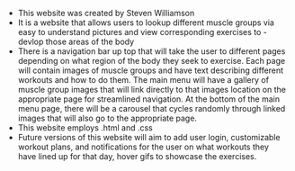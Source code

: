 - This website was created by Steven Williamson <br>
- It is a website that allows users to lookup different muscle groups via easy to understand pictures and view corresponding exercises to - devlop those areas of the body <br>
- There is a navigation bar up top that will take the user to different pages depending on what region of the body they seek to exercise. Each page will contain images of muscle groups and have text describing different workouts and how to do them. The main menu will have a gallery of muscle group images that will link directly to that images location on the appropriate page for streamlined navigation. At the bottom of the main menu page, there will be a carousel that cycles randomly through linked images that will also go to the appropriate page. <br>
- This website employs .html and .css <br>
- Future versions of this website will aim to add user login, customizable workout plans, and notifications for the user on what workouts they have lined up for that day, hover gifs to showcase the exercises. <br>
